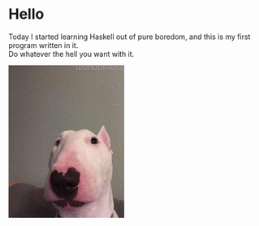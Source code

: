 <h1>Hello</h1>

<p>
Today I started learning Haskell out of pure boredom, and this is my first program written in it.<br>
Do whatever the hell you want with it.
</p>

<img src="./walter.png" alt="Walter the dawg" style="height:300px;width=-1px" />